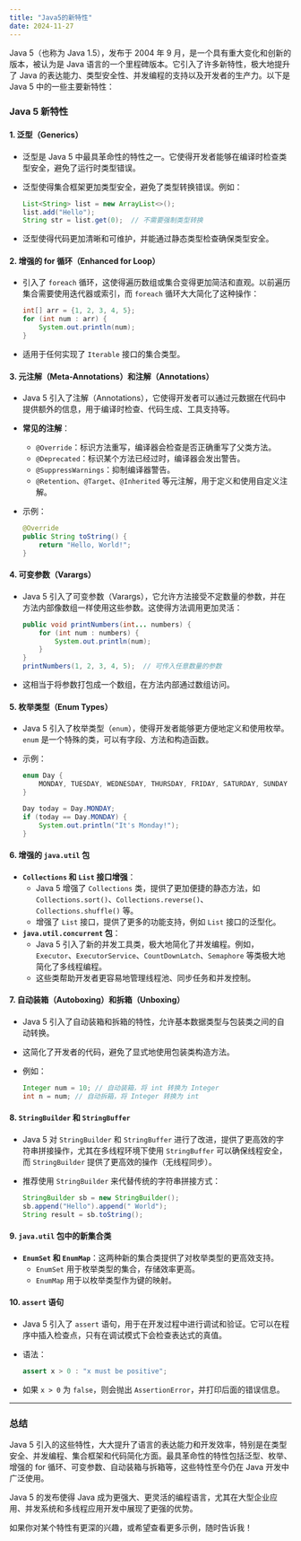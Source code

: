 ```yaml
---
title: "Java5的新特性"
date: 2024-11-27
---
```




Java 5（也称为 Java 1.5），发布于 2004 年 9 月，是一个具有重大变化和创新的版本，被认为是 Java 语言的一个里程碑版本。它引入了许多新特性，极大地提升了 Java 的表达能力、类型安全性、并发编程的支持以及开发者的生产力。以下是 Java 5 中的一些主要新特性：

### **Java 5 新特性**

#### 1. **泛型（Generics）**

- 泛型是 Java 5 中最具革命性的特性之一。它使得开发者能够在编译时检查类型安全，避免了运行时类型错误。

- 泛型使得集合框架更加类型安全，避免了类型转换错误。例如：
  
  ```java
  List<String> list = new ArrayList<>();
  list.add("Hello");
  String str = list.get(0);  // 不需要强制类型转换
  ```

- 泛型使得代码更加清晰和可维护，并能通过静态类型检查确保类型安全。

#### 2. **增强的 for 循环（Enhanced for Loop）**

- 引入了 `foreach` 循环，这使得遍历数组或集合变得更加简洁和直观。以前遍历集合需要使用迭代器或索引，而 `foreach` 循环大大简化了这种操作：
  
  ```java
  int[] arr = {1, 2, 3, 4, 5};
  for (int num : arr) {
      System.out.println(num);
  }
  ```

- 适用于任何实现了 `Iterable` 接口的集合类型。

#### 3. **元注解（Meta-Annotations）和注解（Annotations）**

- Java 5 引入了注解（Annotations），它使得开发者可以通过元数据在代码中提供额外的信息，用于编译时检查、代码生成、工具支持等。

- **常见的注解**：
  
  - `@Override`：标识方法重写，编译器会检查是否正确重写了父类方法。
  - `@Deprecated`：标识某个方法已经过时，编译器会发出警告。
  - `@SuppressWarnings`：抑制编译器警告。
  - `@Retention`、`@Target`、`@Inherited` 等元注解，用于定义和使用自定义注解。

- 示例：
  
  ```java
  @Override
  public String toString() {
      return "Hello, World!";
  }
  ```

#### 4. **可变参数（Varargs）**

- Java 5 引入了可变参数（Varargs），它允许方法接受不定数量的参数，并在方法内部像数组一样使用这些参数。这使得方法调用更加灵活：
  
  ```java
  public void printNumbers(int... numbers) {
      for (int num : numbers) {
          System.out.println(num);
      }
  }
  printNumbers(1, 2, 3, 4, 5);  // 可传入任意数量的参数
  ```

- 这相当于将参数打包成一个数组，在方法内部通过数组访问。

#### 5. **枚举类型（Enum Types）**

- Java 5 引入了枚举类型（`enum`），使得开发者能够更方便地定义和使用枚举。`enum` 是一个特殊的类，可以有字段、方法和构造函数。

- 示例：
  
  ```java
  enum Day {
      MONDAY, TUESDAY, WEDNESDAY, THURSDAY, FRIDAY, SATURDAY, SUNDAY
  }
  
  Day today = Day.MONDAY;
  if (today == Day.MONDAY) {
      System.out.println("It's Monday!");
  }
  ```

#### 6. **增强的 `java.util` 包**

- **`Collections` 和 `List` 接口增强**：
  - Java 5 增强了 `Collections` 类，提供了更加便捷的静态方法，如 `Collections.sort()`、`Collections.reverse()`、`Collections.shuffle()` 等。
  - 增强了 `List` 接口，提供了更多的功能支持，例如 `List` 接口的泛型化。
- **`java.util.concurrent` 包**：
  - Java 5 引入了新的并发工具类，极大地简化了并发编程。例如，`Executor`、`ExecutorService`、`CountDownLatch`、`Semaphore` 等类极大地简化了多线程编程。
  - 这些类帮助开发者更容易地管理线程池、同步任务和并发控制。

#### 7. **自动装箱（Autoboxing）和拆箱（Unboxing）**

- Java 5 引入了自动装箱和拆箱的特性，允许基本数据类型与包装类之间的自动转换。

- 这简化了开发者的代码，避免了显式地使用包装类构造方法。

- 例如：
  
  ```java
  Integer num = 10; // 自动装箱，将 int 转换为 Integer
  int n = num; // 自动拆箱，将 Integer 转换为 int
  ```

#### 8. **`StringBuilder` 和 `StringBuffer`**

- Java 5 对 `StringBuilder` 和 `StringBuffer` 进行了改进，提供了更高效的字符串拼接操作，尤其在多线程环境下使用 `StringBuffer` 可以确保线程安全，而 `StringBuilder` 提供了更高效的操作（无线程同步）。

- 推荐使用 `StringBuilder` 来代替传统的字符串拼接方式：
  
  ```java
  StringBuilder sb = new StringBuilder();
  sb.append("Hello").append(" World");
  String result = sb.toString();
  ```

#### 9. **`java.util` 包中的新集合类**

- **`EnumSet` 和 `EnumMap`**：这两种新的集合类提供了对枚举类型的更高效支持。
  - `EnumSet` 用于枚举类型的集合，存储效率更高。
  - `EnumMap` 用于以枚举类型作为键的映射。

#### 10. **`assert` 语句**

- Java 5 引入了 `assert` 语句，用于在开发过程中进行调试和验证。它可以在程序中插入检查点，只有在调试模式下会检查表达式的真值。

- 语法：
  
  ```java
  assert x > 0 : "x must be positive";
  ```

- 如果 `x > 0` 为 `false`，则会抛出 `AssertionError`，并打印后面的错误信息。

---

### **总结**

Java 5 引入的这些特性，大大提升了语言的表达能力和开发效率，特别是在类型安全、并发编程、集合框架和代码简化方面。最具革命性的特性包括泛型、枚举、增强的 for 循环、可变参数、自动装箱与拆箱等，这些特性至今仍在 Java 开发中广泛使用。

Java 5 的发布使得 Java 成为更强大、更灵活的编程语言，尤其在大型企业应用、并发系统和多线程应用开发中展现了更强的优势。

如果你对某个特性有更深的兴趣，或希望查看更多示例，随时告诉我！
